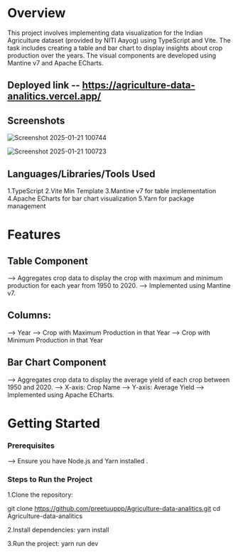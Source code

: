 
# Overview
This project involves implementing data visualization for the Indian Agriculture dataset (provided by NITI Aayog) using TypeScript and Vite. The task includes creating a table and bar chart to display insights about crop production over the years. The visual components are developed using Mantine v7 and Apache ECharts.

## Deployed link -- https://agriculture-data-analitics.vercel.app/

## Screenshots

![Screenshot 2025-01-21 100744](https://github.com/user-attachments/assets/f4ff868a-1444-4c28-9ac9-81c5982957a4)

![Screenshot 2025-01-21 100723](https://github.com/user-attachments/assets/67ad434c-7a90-4acc-9a2d-4d49299bd4d6)

## Languages/Libraries/Tools Used
1.TypeScript
2.Vite Min Template 
3.Mantine v7 for table implementation
4.Apache ECharts for bar chart visualization 
5.Yarn for package management

# Features
## Table Component

--> Aggregates crop data to display the crop with maximum and minimum production 
    for each year from 1950 to 2020.
--> Implemented using Mantine v7.
## Columns:

--> Year
--> Crop with Maximum Production in that Year
--> Crop with Minimum Production in that Year
## Bar Chart Component

--> Aggregates crop data to display the average yield of each crop between 1950 and 2020.
--> X-axis: Crop Name
--> Y-axis: Average Yield
--> Implemented using Apache ECharts.

# Getting Started
### Prerequisites
--> Ensure you have Node.js and Yarn installed .

### Steps to Run the Project
1.Clone the repository:

git clone https://github.com/preetuuppp/Agriculture-data-analitics.git
cd Agriculture-data-analitics

2.Install dependencies:
yarn install

3.Run the project:
yarn run dev



